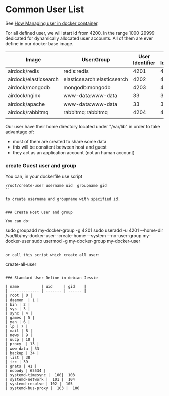 # Common User List


See [How Managing user in docker container](https://github.com/airdock-io/docker-base/blob/master/README.md#how-managing-user-in-docker-container).


For all defined user, we will start id from 4200. In the range 1000-29999 dedicated for dynamically allocated user accounts.
All of them are ever define in our docker base image.


|  Image                  | User:Group                     | User Identifier | Group Identifier |
| ----------------------- | ------------------------------ | --------------- | ---------------- |
| airdock/redis           | redis:redis                    | 4201            | 4201             |
| airdock/elasticsearch   | elasticsearch:elasticsearch    | 4202            | 4202             |
| airdock/mongodb         | mongodb:mongodb                | 4203            | 4203             |
| airdock/nginx           | www-data:www-data              |  33             |  33              |
| airdock/apache          | www-data:www-data              |  33             |  33              |
| airdock/rabbitmq        | rabbitmq:rabbitmq              | 4204            | 4204             |
|                         |                                |                 |                  |


Our user have their home directory located under "/var/lib" in order to take advantage of:

- most of them are created to share some data
- this will be consitent between host and guest
- they act as an application account (not an human account)


### create Guest user and group

You can, in your dockerfile use script

```
/root/create-user username uid  groupname gid
``

to create username and groupname with specified id.


### Create Host user and group

You can do:

```
  sudo groupadd my-docker-group -g 4201
  sudo useradd -u 4201  --home-dir /var/lib/my-docker-user--create-home --system --no-user-group my-docker-user
  sudo usermod -g my-docker-group my-docker-user
```

or call this script which create all user:

```
  create-all-user
```

### Standard User Define in debian Jessie

| name          | uid     | gid    |
| ------------- | ------- | ------ |
| root | 0 |
| daemon  | 1 |
| bin | 2 |
| sys | 3 |
| sync | 4 |
| games | 5 |
| man | 6 |
| lp | 7 |
| mail | 8 |
| news | 9 |
| uucp | 10 |
| proxy  | 13 |
| www-data | 33
| backup | 34 |
| list | 38
| irc | 39
| gnats | 41 |
| nobody | 65534 |
| systemd-timesync |  100|  103
| systemd-network |  101 |  104
| systemd-resolve | 102 |  105
| systemd-bus-proxy |  103 |  106
